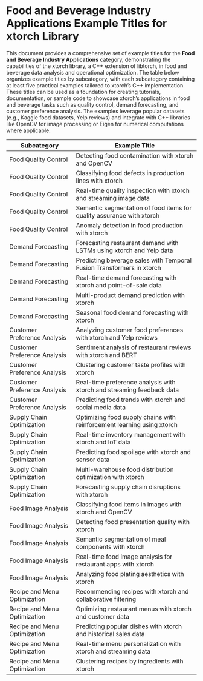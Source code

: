 # Food and Beverage Industry Applications Example Titles for xtorch Library

This document provides a comprehensive set of example titles for the **Food and Beverage Industry Applications** category, demonstrating the capabilities of the xtorch library, a C++ extension of libtorch, in food and beverage data analysis and operational optimization. The table below organizes example titles by subcategory, with each subcategory containing at least five practical examples tailored to xtorch’s C++ implementation. These titles can be used as a foundation for creating tutorials, documentation, or sample code to showcase xtorch’s applications in food and beverage tasks such as quality control, demand forecasting, and customer preference analysis. The examples leverage popular datasets (e.g., Kaggle food datasets, Yelp reviews) and integrate with C++ libraries like OpenCV for image processing or Eigen for numerical computations where applicable.

| **Subcategory**                     | **Example Title**                                                                 |
|-------------------------------------|-----------------------------------------------------------------------------------|
| Food Quality Control               | Detecting food contamination with xtorch and OpenCV                               |
| Food Quality Control               | Classifying food defects in production lines with xtorch                          |
| Food Quality Control               | Real-time quality inspection with xtorch and streaming image data                 |
| Food Quality Control               | Semantic segmentation of food items for quality assurance with xtorch             |
| Food Quality Control               | Anomaly detection in food production with xtorch                                  |
| Demand Forecasting                 | Forecasting restaurant demand with LSTMs using xtorch and Yelp data               |
| Demand Forecasting                 | Predicting beverage sales with Temporal Fusion Transformers in xtorch             |
| Demand Forecasting                 | Real-time demand forecasting with xtorch and point-of-sale data                  |
| Demand Forecasting                 | Multi-product demand prediction with xtorch                                      |
| Demand Forecasting                 | Seasonal food demand forecasting with xtorch                                      |
| Customer Preference Analysis       | Analyzing customer food preferences with xtorch and Yelp reviews                  |
| Customer Preference Analysis       | Sentiment analysis of restaurant reviews with xtorch and BERT                     |
| Customer Preference Analysis       | Clustering customer taste profiles with xtorch                                    |
| Customer Preference Analysis       | Real-time preference analysis with xtorch and streaming feedback data            |
| Customer Preference Analysis       | Predicting food trends with xtorch and social media data                         |
| Supply Chain Optimization          | Optimizing food supply chains with reinforcement learning using xtorch            |
| Supply Chain Optimization          | Real-time inventory management with xtorch and IoT data                          |
| Supply Chain Optimization          | Predicting food spoilage with xtorch and sensor data                             |
| Supply Chain Optimization          | Multi-warehouse food distribution optimization with xtorch                        |
| Supply Chain Optimization          | Forecasting supply chain disruptions with xtorch                                  |
| Food Image Analysis                | Classifying food items in images with xtorch and OpenCV                           |
| Food Image Analysis                | Detecting food presentation quality with xtorch                                   |
| Food Image Analysis                | Semantic segmentation of meal components with xtorch                              |
| Food Image Analysis                | Real-time food image analysis for restaurant apps with xtorch                     |
| Food Image Analysis                | Analyzing food plating aesthetics with xtorch                                     |
| Recipe and Menu Optimization       | Recommending recipes with xtorch and collaborative filtering                      |
| Recipe and Menu Optimization       | Optimizing restaurant menus with xtorch and customer data                         |
| Recipe and Menu Optimization       | Predicting popular dishes with xtorch and historical sales data                  |
| Recipe and Menu Optimization       | Real-time menu personalization with xtorch and streaming data                    |
| Recipe and Menu Optimization       | Clustering recipes by ingredients with xtorch                                     |